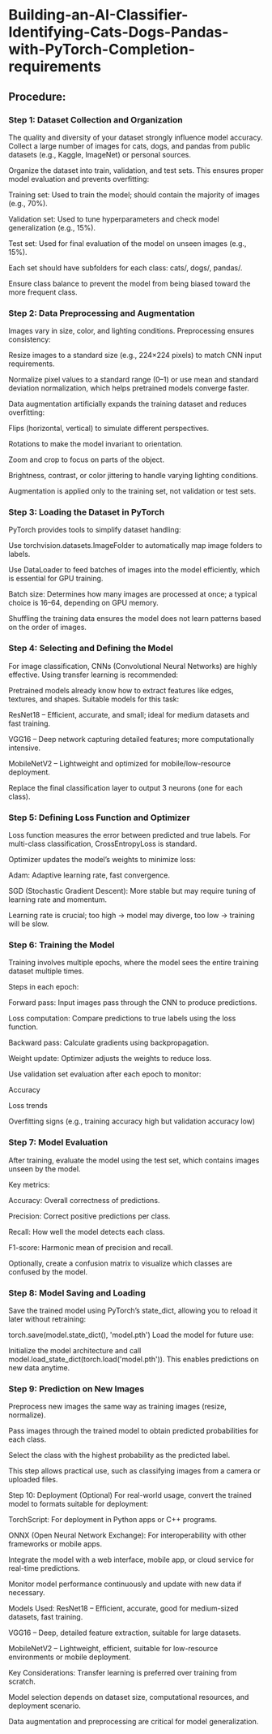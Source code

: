 # Building-an-AI-Classifier-Identifying-Cats-Dogs-Pandas-with-PyTorch-Completion-requirements
## Procedure:
### Step 1: Dataset Collection and Organization
The quality and diversity of your dataset strongly influence model accuracy. Collect a large number of images for cats, dogs, and pandas from public datasets (e.g., Kaggle, ImageNet) or personal sources.

Organize the dataset into train, validation, and test sets. This ensures proper model evaluation and prevents overfitting:

Training set: Used to train the model; should contain the majority of images (e.g., 70%).

Validation set: Used to tune hyperparameters and check model generalization (e.g., 15%).

Test set: Used for final evaluation of the model on unseen images (e.g., 15%).

Each set should have subfolders for each class: cats/, dogs/, pandas/.

Ensure class balance to prevent the model from being biased toward the more frequent class.

### Step 2: Data Preprocessing and Augmentation
Images vary in size, color, and lighting conditions. Preprocessing ensures consistency:

Resize images to a standard size (e.g., 224×224 pixels) to match CNN input requirements.

Normalize pixel values to a standard range (0–1) or use mean and standard deviation normalization, which helps pretrained models converge faster.

Data augmentation artificially expands the training dataset and reduces overfitting:

Flips (horizontal, vertical) to simulate different perspectives.

Rotations to make the model invariant to orientation.

Zoom and crop to focus on parts of the object.

Brightness, contrast, or color jittering to handle varying lighting conditions.

Augmentation is applied only to the training set, not validation or test sets.

### Step 3: Loading the Dataset in PyTorch
PyTorch provides tools to simplify dataset handling:

Use torchvision.datasets.ImageFolder to automatically map image folders to labels.

Use DataLoader to feed batches of images into the model efficiently, which is essential for GPU training.

Batch size: Determines how many images are processed at once; a typical choice is 16–64, depending on GPU memory.

Shuffling the training data ensures the model does not learn patterns based on the order of images.

### Step 4: Selecting and Defining the Model
For image classification, CNNs (Convolutional Neural Networks) are highly effective. Using transfer learning is recommended:

Pretrained models already know how to extract features like edges, textures, and shapes.
Suitable models for this task:

ResNet18 – Efficient, accurate, and small; ideal for medium datasets and fast training.

VGG16 – Deep network capturing detailed features; more computationally intensive.

MobileNetV2 – Lightweight and optimized for mobile/low-resource deployment.

Replace the final classification layer to output 3 neurons (one for each class).

### Step 5: Defining Loss Function and Optimizer
Loss function measures the error between predicted and true labels. For multi-class classification, CrossEntropyLoss is standard.

Optimizer updates the model’s weights to minimize loss:

Adam: Adaptive learning rate, fast convergence.

SGD (Stochastic Gradient Descent): More stable but may require tuning of learning rate and momentum.

Learning rate is crucial; too high → model may diverge, too low → training will be slow.

### Step 6: Training the Model
Training involves multiple epochs, where the model sees the entire training dataset multiple times.

Steps in each epoch:

Forward pass: Input images pass through the CNN to produce predictions.

Loss computation: Compare predictions to true labels using the loss function.

Backward pass: Calculate gradients using backpropagation.

Weight update: Optimizer adjusts the weights to reduce loss.

Use validation set evaluation after each epoch to monitor:

Accuracy

Loss trends

Overfitting signs (e.g., training accuracy high but validation accuracy low)

### Step 7: Model Evaluation
After training, evaluate the model using the test set, which contains images unseen by the model.

Key metrics:

Accuracy: Overall correctness of predictions.

Precision: Correct positive predictions per class.

Recall: How well the model detects each class.

F1-score: Harmonic mean of precision and recall.

Optionally, create a confusion matrix to visualize which classes are confused by the model.

### Step 8: Model Saving and Loading
Save the trained model using PyTorch’s state_dict, allowing you to reload it later without retraining:

 torch.save(model.state_dict(), 'model.pth')
Load the model for future use:

Initialize the model architecture and call
 model.load_state_dict(torch.load('model.pth')).
This enables predictions on new data anytime.
### Step 9: Prediction on New Images
Preprocess new images the same way as training images (resize, normalize).

Pass images through the trained model to obtain predicted probabilities for each class.

Select the class with the highest probability as the predicted label.

This step allows practical use, such as classifying images from a camera or uploaded files.

Step 10: Deployment (Optional)
For real-world usage, convert the trained model to formats suitable for deployment:

TorchScript: For deployment in Python apps or C++ programs.

ONNX (Open Neural Network Exchange): For interoperability with other frameworks or mobile apps.

Integrate the model with a web interface, mobile app, or cloud service for real-time predictions.

Monitor model performance continuously and update with new data if necessary.

Models Used:
ResNet18 – Efficient, accurate, good for medium-sized datasets, fast training.

VGG16 – Deep, detailed feature extraction, suitable for large datasets.

MobileNetV2 – Lightweight, efficient, suitable for low-resource environments or mobile deployment.

Key Considerations:
Transfer learning is preferred over training from scratch.

Model selection depends on dataset size, computational resources, and deployment scenario.

Data augmentation and preprocessing are critical for model generalization.
